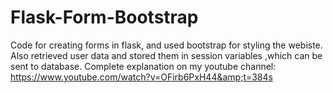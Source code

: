 # Flask-Form-Bootstrap
Code for creating forms in flask, and used bootstrap for styling the webiste. Also retrieved user data and stored them in session variables ,which can be sent to database. Complete explanation on my youtube channel: https://www.youtube.com/watch?v=OFirb6PxH44&amp;t=384s
